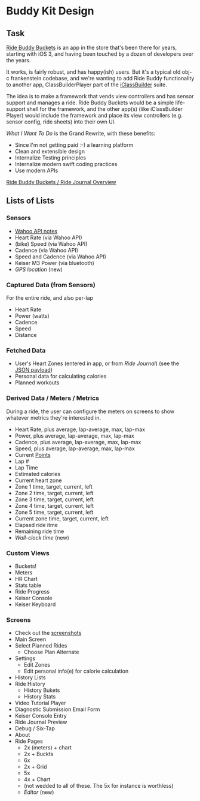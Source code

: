 # Buddy Kit Design

## Task

[Ride Buddy Buckets](https://itunes.apple.com/us/app/ride-buddy-buckets/id1054517783?mt=8)
is an app in the store that's been there for years, starting with iOS 3, and having been
touched by a dozen of developers over the years.

It works, is fairly robust, and has happy(ish) users. But it's a
typical old obj-c frankenstein codebase, and we're wanting to add Ride Buddy
functionality to another app, ClassBuilderPlayer part of the
[iClassBuilder](https://www.iclassbuilder.com/the-class-builder-platform)
suite.

The idea is to make a framework that vends view controllers and has sensor
support and manages a ride.  Ride Buddy Buckets would be a simple life-support shell
for the framework, and the other app(s) (like iClassBuilder Player) would include the
framework and place its view controllers (e.g. sensor config, ride sheets) into their
own UI.

_What I Want To Do_ is the Grand Rewrite, with these benefits:

* Since I'm not getting paid :-) a learning platform
* Clean and extensible design
* Internalize Testing principles
* Internalize modern swift coding practices
* Use modern APIs

[Ride Buddy Buckets / Ride Journal Overview](ride-journal.md)

## Lists of Lists

### Sensors

* [Wahoo API notes](wahoo.md)
* Heart Rate (via Wahoo API)
* (bike) Speed (via Wahoo API)
* Cadence (via Wahoo API)
* Speed and Cadence (via Wahoo API)
* Keiser M3 Power (via bluetooth)
* _GPS location_ (new)

### Captured Data (from Sensors)

For the entire ride, and also per-lap

* Heart Rate
* Power (watts)
* Cadence
* Speed
* Distance

### Fetched Data

* User's Heart Zones (entered in app, or from _Ride Journal_) (see the
  [JSON payload](sample-json.md))
* Personal data for calculating calories
* Planned workouts

### Derived Data / Meters / Metrics

During a ride, the user can configure the meters on screens to show
whatever metrics they're interested in.

* Heart Rate, plus average, lap-average, max, lap-max
* Power, plus average, lap-average, max, lap-max
* Cadence, plus average, lap-average, max, lap-max
* Speed, plus average, lap-average, max, lap-max
* Current [Points](points.md)
* Lap #
* Lap Time
* Estimated calories
* Current heart zone
* Zone 1 time, target, current, left
* Zone 2 time, target, current, left
* Zone 3 time, target, current, left
* Zone 4 time, target, current, left
* Zone 5 time, target, current, left
* Current zone time, target, current, left
* Elapsed ride itme
* Remaining ride time
* _Wall-clock time_ (new)

### Custom Views

* Buckets!
* Meters
* HR Chart
* Stats table
* Ride Progress
* Keiser Console
* Keiser Keyboard

### Screens

* Check out the [screenshots](screenshots.md)
* Main Screen
* Select Planned Rides
    - Choose Plan Alternate
* Settings
    - Edit Zones
    - Edit personal info(e) for calorie calculation
* History Lists
* Ride History
    - History Bukets
    - History Stats
* Video Tutorial Player
* Diagnostic Submission Email Form
* Keiser Console Entry
* Ride Journal Preview
* Debug / Six-Tap
* About
* Ride Pages
    - 2x (meters) + chart
    - 2x + Buckts
    - 6x
    - 2x + Grid
    - 5x
    - 4x + Chart
    - (not wedded to all of these. The 5x for instance is worthless)
    - _Editor_ (new)

